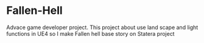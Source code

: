 # Fallen-Hell

Advace game developer project. This project about use land scape and light functions in UE4 so I make Fallen hell base story on Statera project 

